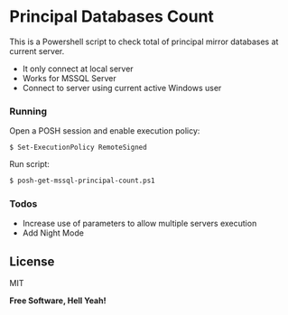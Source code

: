 # Principal Databases Count

This is a Powershell script to check total of principal mirror databases at current server. 
  - It only connect at local server
  - Works for MSSQL Server
  - Connect to server using current active Windows user

### Running

Open a POSH session and enable execution policy:
```posh
$ Set-ExecutionPolicy RemoteSigned
```
Run script:
```sh
$ posh-get-mssql-principal-count.ps1
```


### Todos
 - Increase use of parameters to allow multiple servers execution
 - Add Night Mode

License
----

MIT


**Free Software, Hell Yeah!**
